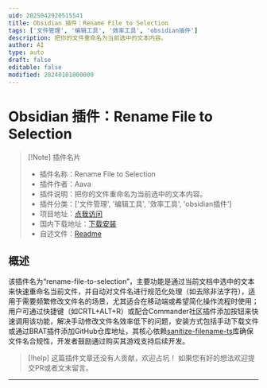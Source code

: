 ```yaml
---
uid: 2025042920515541
title: Obsidian 插件：Rename File to Selection
tags: ['文件管理', '编辑工具', '效率工具', 'obsidian插件']
description: 把你的文件重命名为当前选中的文本内容。
author: AI
type: auto
draft: false
editable: false
modified: 20240101000000
---
```


# Obsidian 插件：Rename File to Selection

> [!Note] 插件名片
> - 插件名称：Rename File to Selection
> - 插件作者：Aava
> - 插件说明：把你的文件重命名为当前选中的文本内容。
> - 插件分类：['文件管理', '编辑工具', '效率工具', 'obsidian插件']
> - 项目地址：[点我访问](https://github.com/AavaGames/obsidian-rename-file-to-selection)
> - 国内下载地址：[下载安装](https://pkmer.cn/products/plugin/pluginMarket/?rename-file-to-selection)
> - 自述文件：[Readme](https://ghproxy.net/https://raw.githubusercontent.com/AavaGames/obsidian-rename-file-to-selection/main/README.md)



## 概述

该插件名为“rename-file-to-selection”，主要功能是通过当前文档中选中的文本来快速重命名当前文件，并自动对文件名进行规范化处理（如去除非法字符），适用于需要频繁修改文件名的场景，尤其适合在移动端或希望简化操作流程时使用；用户可通过快捷键（如CRTL+ALT+R）或配合Commander社区插件添加按钮来快速调用该功能，解决手动修改文件名效率低下的问题，安装方式包括手动下载文件或通过BRAT插件添加GitHub仓库地址，其核心依赖[sanitize-filename-ts](https://github.com/hfour/sanitize-filename-ts)库确保文件名合规性，开发者鼓励通过购买其游戏支持后续开发。


> [!help] 
> 这篇插件文章还没有人贡献，欢迎占坑！
> 如果您有好的想法欢迎提交PR或者文末留言。
> 

---



